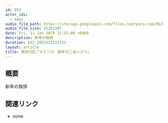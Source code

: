 ```yaml
---
id: 053
actor_ids:
  - mami
audio_file_path: https://storage.googleapis.com/files.nantyara.com/053.mp3
audio_file_size: 15263307
date: Fri, 11 Jan 2019 22:55:00 +0900
description: 新年の挨拶
duration: 632.2053333333333
layout: article
title: 第053回「マミソロ　新年のごあいさつ」
---
```

## 概要

新年の挨拶

## 関連リンク

* none
